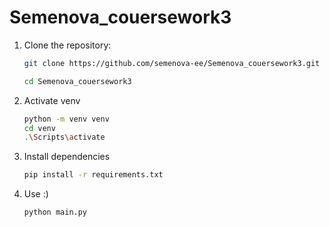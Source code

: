# Semenova_couersework3

1. Clone the repository:
 
   ```bash
   git clone https://github.com/semenova-ee/Semenova_couersework3.git
   
   cd Semenova_couersework3
   
2. Activate venv
 
   ```bash
   python -m venv venv
   cd venv
   .\Scripts\activate
   
3. Install dependencies
 
   ```bash
   pip install -r requirements.txt
   
4. Use :)
   
   ```bash
   python main.py
